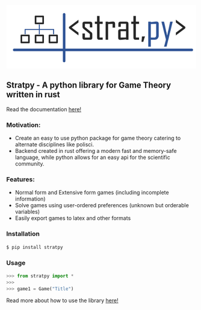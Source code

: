 <p align="center">
    <picture>
    <source media="(prefers-color-scheme: dark)" srcset="https://github.com/fredrikofstad/stratpy/blob/main/res/stratpy-dark.png?raw=true">
    <source media="(prefers-color-scheme: light)" srcset="https://github.com/fredrikofstad/stratpy/blob/main/res/stratpy-light.png?raw=true">
    <img alt="stratpy logo" src="https://github.com/fredrikofstad/stratpy/blob/main/res/stratpy-light.png?raw=true">
    </picture>
</p>

## Stratpy - A python library for Game Theory written in rust

Read the documentation [here!](https://stratpy-docs.readthedocs.io/en/latest/)

 <!-- start info -->
### Motivation:
- Create an easy to use python package for game theory catering to alternate disciplines like polisci.
- Backend created in rust offering a modern fast and memory-safe language, while python allows for an easy api for 
the scientific community.

### Features:

- Normal form and Extensive form games (including incomplete information)
- Solve games using user-ordered preferences (unknown but orderable variables)
- Easily export games to latex and other formats
 <!-- end info -->

 <!-- start quickstart -->
### Installation

```bash
$ pip install stratpy
```

### Usage

```python
>>> from stratpy import *
>>> 
>>> game1 = Game("Title")

```
 <!-- end quickstart -->
Read more about how to use the library [here!](https://stratpy-docs.readthedocs.io/en/latest/)
